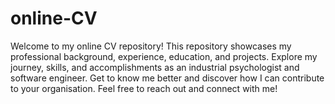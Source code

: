 # online-CV
Welcome to my online CV repository! This repository showcases my professional background, experience, education, and projects. Explore my journey, skills, and accomplishments as an industrial psychologist and software engineer. Get to know me better and discover how I can contribute to your organisation. Feel free to reach out and connect with me!
